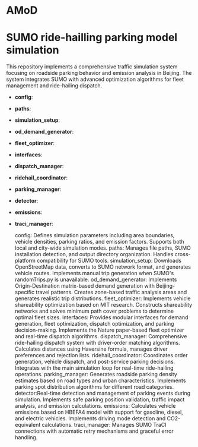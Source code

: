 # AMoD
# **SUMO ride-hailling parking model simulation**
This repository implements a comprehensive traffic simulation system focusing on roadside parking behavior and emission analysis in Beijing.
 The system integrates SUMO with advanced optimization algorithms for fleet management and ride-hailing dispatch.


+ **config**:
+ **paths**: 
+ **simulation_setup**:
+ **od_demand_generator**:  
+ **fleet_optimizer**:
+ **interfaces**:
+ **dispatch_manager**:
+ **ridehail_coordinator**:
+ **parking_manager**:
+ **detector**:
+ **emissions**:
+ **traci_manager**:

   config: Defines simulation parameters including area boundaries, vehicle densities, parking ratios, and emission factors. Supports both local and city-wide simulation modes.
   paths: Manages file paths, SUMO installation detection, and output directory organization. Handles cross-platform compatibility for SUMO tools.
   simulation_setup: Downloads OpenStreetMap data, converts to SUMO network format, and generates vehicle routes. Implements manual trip generation when SUMO's randomTrips.py is unavailable.
   od_demand_generator: Implements Origin-Destination matrix-based demand generation with Beijing-specific travel patterns. Creates zone-based traffic analysis areas and generates realistic trip distributions.
   fleet_optimizer: Implements vehicle shareability optimization based on MIT research. Constructs shareability networks and solves minimum path cover problems to determine optimal fleet sizes.
   interfaces: Provides modular interfaces for demand generation, fleet optimization, dispatch optimization, and parking decision-making. Implements the Nature paper-based fleet optimizer and real-time dispatch algorithms.
   dispatch_manager: Comprehensive ride-hailing dispatch system with driver-order matching algorithms. Calculates distances using Haversine formula, manages driver preferences and rejection lists.
   ridehail_coordinator: Coordinates order generation, vehicle dispatch, and post-service parking decisions. Integrates with the main simulation loop for real-time ride-hailing operations.
   parking_manager: Generates roadside parking density estimates based on road types and urban characteristics. Implements parking spot distribution algorithms for different road categories.
   detector:Real-time detection and management of parking events during simulation. Implements safe parking position validation, traffic impact analysis, and emission calculations.
   emissions: Calculates vehicle emissions based on HBEFA4 model with support for gasoline, diesel, and electric vehicles. Implements driving mode detection and CO2-equivalent calculations.
   traci_manager: Manages SUMO TraCI connections with automatic retry mechanisms and graceful error handling.



